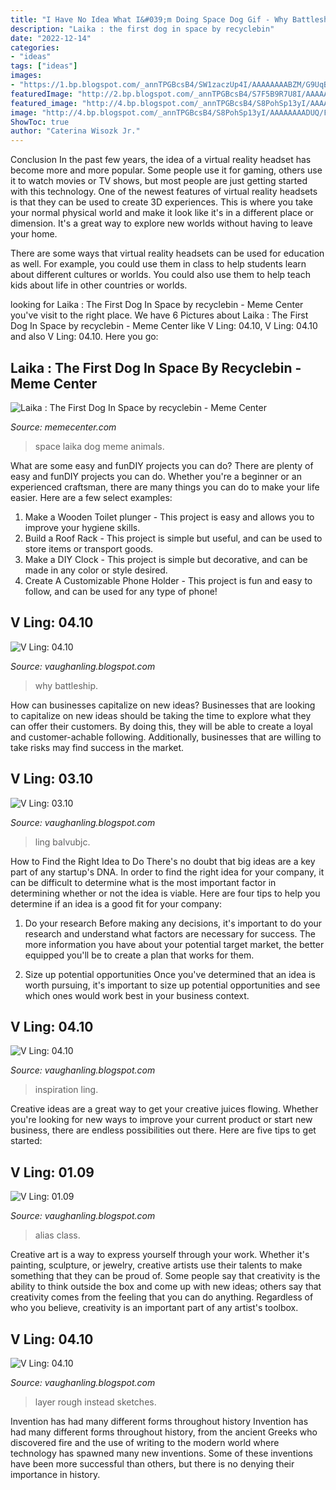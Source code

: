 ```yaml
---
title: "I Have No Idea What I&#039;m Doing Space Dog Gif - Why Battleship"
description: "Laika : the first dog in space by recyclebin"
date: "2022-12-14"
categories:
- "ideas"
tags: ["ideas"]
images:
- "https://1.bp.blogspot.com/_annTPGBcsB4/SW1zaczUp4I/AAAAAAAABZM/G9UqBTcuDnI/s400/Martian-Board-VLing.jpg"
featuredImage: "http://2.bp.blogspot.com/_annTPGBcsB4/S7F5B9R7U8I/AAAAAAAADMI/DBwRcwz_jR4/s1600/S5000940.JPG"
featured_image: "http://4.bp.blogspot.com/_annTPGBcsB4/S8PohSp13yI/AAAAAAAADUQ/F7CD7L3fzsg/s1600/battleship_g_s_01.jpg"
image: "http://4.bp.blogspot.com/_annTPGBcsB4/S8PohSp13yI/AAAAAAAADUQ/F7CD7L3fzsg/s1600/battleship_g_s_01.jpg"
ShowToc: true
author: "Caterina Wisozk Jr."
---
```



Conclusion
In the past few years, the idea of a virtual reality headset has become more and more popular. Some people use it for gaming, others use it to watch movies or TV shows, but most people are just getting started with this technology. 
One of the newest features of virtual reality headsets is that they can be used to create 3D experiences. This is where you take your normal physical world and make it look like it's in a different place or dimension. It's a great way to explore new worlds without having to leave your home. 

There are some ways that virtual reality headsets can be used for education as well. For example, you could use them in class to help students learn about different cultures or worlds. You could also use them to help teach kids about life in other countries or worlds.

	

		
looking for Laika : The First Dog In Space by recyclebin - Meme Center you've visit to the right place. We have 6 Pictures about Laika : The First Dog In Space by recyclebin - Meme Center like V Ling: 04.10, V Ling: 04.10 and also V Ling: 04.10. Here you go:
		
    
## Laika : The First Dog In Space By Recyclebin - Meme Center

<img loading=lazy src="https://img.memecdn.com/laika-the-first-dog-in-space_o_2545499.jpg" onerror="this.onerror=null;this.src='https://tse3.mm.bing.net/th?id=OIP.9E6o-qw7CtRMfbip1orb5wHaF-&amp;pid=15.1';" alt="Laika : The First Dog In Space by recyclebin - Meme Center">

_Source: memecenter.com_

>space laika dog meme animals. 

	

What are some easy and funDIY projects you can do?
There are plenty of easy and funDIY projects you can do. Whether you're a beginner or an experienced craftsman, there are many things you can do to make your life easier. Here are a few select examples: 
1. Make a Wooden Toilet plunger - This project is easy and allows you to improve your hygiene skills. 
2. Build a Roof Rack - This project is simple but useful, and can be used to store items or transport goods. 
3. Make a DIY Clock - This project is simple but decorative, and can be made in any color or style desired. 
4. Create A Customizable Phone Holder - This project is fun and easy to follow, and can be used for any type of phone!

    
## V Ling: 04.10

<img loading=lazy src="http://4.bp.blogspot.com/_annTPGBcsB4/S8PohSp13yI/AAAAAAAADUQ/F7CD7L3fzsg/s1600/battleship_g_s_01.jpg" onerror="this.onerror=null;this.src='https://tse2.mm.bing.net/th?id=OIP.wmoWEaRstwBcQSXwQNicqwHaDi&amp;pid=15.1';" alt="V Ling: 04.10">

_Source: vaughanling.blogspot.com_

>why battleship. 

	

How can businesses capitalize on new ideas?
Businesses that are looking to capitalize on new ideas should be taking the time to explore what they can offer their customers. By doing this, they will be able to create a loyal and customer-achable following. Additionally, businesses that are willing to take risks may find success in the market.

    
## V Ling: 03.10

<img loading=lazy src="http://2.bp.blogspot.com/_annTPGBcsB4/S7F5B9R7U8I/AAAAAAAADMI/DBwRcwz_jR4/s1600/S5000940.JPG" onerror="this.onerror=null;this.src='https://tse1.mm.bing.net/th?id=OIP.Uh8ZkfY26JWsaASCYuT75gHaFj&amp;pid=15.1';" alt="V Ling: 03.10">

_Source: vaughanling.blogspot.com_

>ling balvubjc. 

	

How to Find the Right Idea to Do
There's no doubt that big ideas are a key part of any startup's DNA. In order to find the right idea for your company, it can be difficult to determine what is the most important factor in determining whether or not the idea is viable. Here are four tips to help you determine if an idea is a good fit for your company:
1. Do your research
 Before making any decisions, it's important to do your research and understand what factors are necessary for success. The more information you have about your potential target market, the better equipped you'll be to create a plan that works for them.

2. Size up potential opportunities
Once you've determined that an idea is worth pursuing, it's important to size up potential opportunities and see which ones would work best in your business context.

    
## V Ling: 04.10

<img loading=lazy src="http://3.bp.blogspot.com/_annTPGBcsB4/S8Fcsuux9EI/AAAAAAAADSw/Ix7-XYs_jes/s1600/190259181KcJVkV_fs.jpg" onerror="this.onerror=null;this.src='https://tse2.mm.bing.net/th?id=OIP.wlIVnmLjYZl6g69ocCG4RQEsDH&amp;pid=15.1';" alt="V Ling: 04.10">

_Source: vaughanling.blogspot.com_

>inspiration ling. 

	

Creative ideas are a great way to get your creative juices flowing. Whether you're looking for new ways to improve your current product or start new business, there are endless possibilities out there. Here are five tips to get started:

    
## V Ling: 01.09

<img loading=lazy src="https://1.bp.blogspot.com/_annTPGBcsB4/SW1zaczUp4I/AAAAAAAABZM/G9UqBTcuDnI/s400/Martian-Board-VLing.jpg" onerror="this.onerror=null;this.src='https://tse1.mm.bing.net/th?id=OIP.fec0GUURICObsBNYtCMmnAHaFs&amp;pid=15.1';" alt="V Ling: 01.09">

_Source: vaughanling.blogspot.com_

>alias class. 

	

Creative art is a way to express yourself through your work. Whether it's painting, sculpture, or jewelry, creative artists use their talents to make something that they can be proud of. Some people say that creativity is the ability to think outside the box and come up with new ideas; others say that creativity comes from the feeling that you can do anything. Regardless of who you believe, creativity is an important part of any artist's toolbox.

    
## V Ling: 04.10

<img loading=lazy src="https://2.bp.blogspot.com/_annTPGBcsB4/S8_SPSpLiyI/AAAAAAAADXQ/KxOx8_gEP_0/s400/1-layer-car3.jpg" onerror="this.onerror=null;this.src='https://tse2.mm.bing.net/th?id=OIP.M4aYSOQZjaQk4Yykqr58bQHaE8&amp;pid=15.1';" alt="V Ling: 04.10">

_Source: vaughanling.blogspot.com_

>layer rough instead sketches. 

	

Invention has had many different forms throughout history
Invention has had many different forms throughout history, from the ancient Greeks who discovered fire and the use of writing to the modern world where technology has spawned many new inventions. Some of these inventions have been more successful than others, but there is no denying their importance in history.


